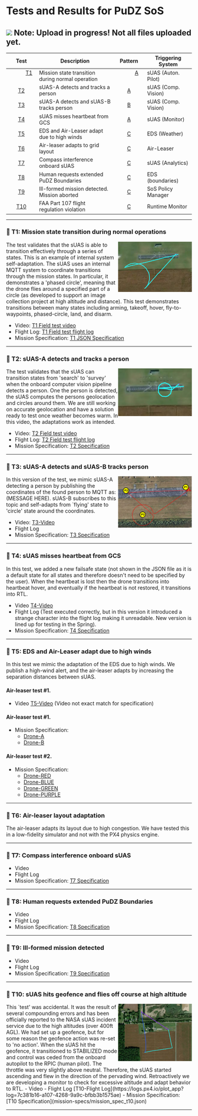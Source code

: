 # Tests and Results for PuDZ SoS  
## ![](https://placehold.co/15x15/f03c15/f03c15.png) Note: Upload in progress! Not all files uploaded yet.


| Test         | Description     | Pattern | Triggering System | 
|:--------------:|-----------|:------------:|------------|
| &nbsp;&nbsp;&nbsp;&nbsp;&nbsp;&nbsp;&nbsp;&nbsp;&nbsp;&nbsp; [T1](README.md#t1) &nbsp;&nbsp;&nbsp;&nbsp;&nbsp;&nbsp;&nbsp;&nbsp;&nbsp;&nbsp; | Mission state transition during normal operation   |&nbsp;&nbsp;&nbsp;&nbsp;&nbsp;&nbsp;&nbsp;&nbsp;&nbsp;&nbsp; [A](pattern.md#pa)      &nbsp;&nbsp;&nbsp;&nbsp;&nbsp;&nbsp;&nbsp;&nbsp;&nbsp;&nbsp;  |sUAS (Auton. Pilot) &nbsp;&nbsp;&nbsp;&nbsp; |
| [T2](README.md#t2) |sUAS-A detects and tracks a person | [A](pattern.md#pa)        |sUAS (Comp. Vision) |
| [T3](README.md#t3) | sUAS-A detects and sUAS-B tracks person  | [B](pattern.md#pb)         |sUAS (Comp. Vision)|
| [T4](README.md#t4) |sUAS misses heartbeat from GCS  | [A](pattern.md#pa)         |sUAS (Monitor) |
| [T5](README.md#t5) | EDS and Air-Leaser adapt due to high winds  | [C](pattern.md#pc)         |EDS (Weather) |
| [T6](README.md#t6) | Air-leaser adapts to grid layout   | [C](pattern.md#pc)        |Air-Leaser |
| [T7](README.md#t7) |Compass interference onboard sUAS   | [C](pattern.md#pc)       |sUAS (Analytics) |
| [T8](README.md#t8) |Human requests extended PuDZ Boundaries | [C](pattern.md#pc)       |EDS (boundaries)|
| [T9](README.md#t9) | Ill-formed mission detected. Mission aborted   | [C](pattern.md#pc)        |SoS Policy Manager  |
| [T10](README.md#t10) | FAA Part 107 flight regulation violation  |[C](pattern.md#pc)       |Runtime Monitor |

---

### :mag_right: T1: Mission state transition during normal operations
<a name="t1"></a>
<img align="right" width="200" src="https://github.com/SAREC-Lab/PuDZ/blob/main/images/PhasedCircle.PNG">
The test validates that the sUAS is able to transition effectively through a series of states. This is an example of internal system self-adaptation. The sUAS uses an internal MQTT system to coordinate transitions through the mission states. In particular, it demonstrates a 'phased circle', meaning that the drone flies around a specified part of a circle (as developed to support an image collection project at high altitude and distance). This test demonstrates transitions between many states including arming, takeoff, hover, fly-to-waypoints, phased-circle, land, and disarm. 
- Video: [T1 Field test video](https://youtu.be/MmwdYf4_4zw)
- Flight Log: [T1 Field test flight log](https://logs.px4.io/plot_app?log=d5b39fa5-38e2-402b-87c5-f30f98087f2c)
- Mission Specification: [T1 JSON Specification](mission-specs/mission_spec_t1.json)

--- 

### :mag_right: T2: sUAS-A detects and tracks a person
<img align="right" width="200" src="https://github.com/SAREC-Lab/PuDZ/blob/main/images/T2-Picture.PNG">
The test validates that the sUAS can transition states from 'search' to 'survey' when the onboard computer vision pipeline detects a person. One the person is detected, the sUAS computes the persons geolocation and circles around them. We are still working on accurate geolocation and have a solution ready to test once weather becomes warm.  In this video, the adaptations work as intended.
<a name="t2"></a>

- Video: [T2 Field test video](https://youtu.be/FCtVVyNWe7c)
- Flight Log: [T2 Field test flight log](https://logs.px4.io/plot_app?log=c10160a1-68fc-4d05-a122-413930471b41)
- Mission Specification: [T2 Specification](mission-specs/mission_spec_t2.json)

--- 

### :mag_right: T3: sUAS-A detects and sUAS-B tracks person
<a name="t3"></a>
<img align="right" width="200" src="https://github.com/SAREC-Lab/PuDZ/blob/main/images/test1.PNG">
In this version of the test, we mimic sUAS-A detecting a person by publishing the coordinates of the found person to MQTT as:
(MESSAGE HERE). sUAS-B subscribes to this topic and self-adapts from `flying' state to 'circle' state around the coordinates.

- Video: [T3-Video](https://youtu.be/MmwdYf4_4zw)  
- Flight Log
- Mission Specification: [T3 Specification](mission-specs/mission_spec_t3.json)

--- 

### :mag_right: T4: sUAS misses heartbeat from GCS
In this test, we added a new failsafe state (not shown in the JSON file as it is a default state for all states and therefore doesn't need to be specified by the user). When the heartbeat is lost then the drone transitions into heartbeat hover, and eventually if the heartbeat is not restored, it transitions into RTL.
<a name="t4"></a>
- Video [T4-Video](https://youtu.be/JwX7aYFQkjA)
- Flight Log (Test executed correctly, but in this version it introduced a strange character into the flight log making it unreadable. New version is lined up for testing in the Spring).
- Mission Specification: [T4 Specification](mission-specs/mission_spec_t4.json)

--- 

### :mag_right: T5: EDS and Air-Leaser adapt due to high winds
In this test we mimic the adaptation of the EDS due to high winds. We publish a high-wind alert, and the air-leaser adapts by increasing the separation distances between sUAS. 
<a name="t5"></a>

#### Air-leaser test #1.
- Video [T5-Video](https://youtu.be/-BxXdtNNgw0) (Video not exact match for specification)

#### Air-leaser test #1.
- Mission Specification: 
  - [Drone-A](https://github.com/SAREC-Lab/PuDZ/blob/main/mission-specs/mission_spec_T6a.json)
  - [Drone-B](https://github.com/SAREC-Lab/PuDZ/blob/main/mission-specs/mission_spec_T6b.json)

#### Air-leaser test #2.
- Mission Specification: 
  - [Drone-RED](https://github.com/SAREC-Lab/PuDZ/blob/main/mission-specs/mission_spec_T6_RED.json)
  - [Drone-BLUE](https://github.com/SAREC-Lab/PuDZ/blob/main/mission-specs/mission_spec_T6_BLUE.json)
  - [Drone-GREEN](https://github.com/SAREC-Lab/PuDZ/blob/main/mission-specs/mission_spec_T6_GREEN.json)
  - [Drone-PURPLE](https://github.com/SAREC-Lab/PuDZ/blob/main/mission-specs/mission_spec_T6_PURPLE.json)

--- 

### :mag_right: T6: Air-leaser layout adaptation
The air-leaser adapts its layout due to high congestion. We have tested this in a low-fidelity simulator and not with the PX4 physics engine. 
<a name="t6"></a>

--- 

### :mag_right: T7: Compass interference onboard sUAS
<a name="t7"></a>
- Video
- Flight Log
- Mission Specification: [T7 Specification](mission-specs/mission_spec_t7.json)

--- 

### :mag_right: T8: Human requests extended PuDZ Boundaries
<a name="t8"></a>
- Video
- Flight Log
- Mission Specification: [T8 Specification](mission-specs/mission_spec_t8.json)

--- 

### :mag_right: T9: Ill-formed mission detected
<a name="t9"></a>
- Video
- Flight Log
- Mission Specification: [T9 Specification](mission-specs/mission_spec_t9.json)

--- 

### :mag_right: T10: sUAS hits geofence and flies off course at high altitude
<img align="right" width="200" src="https://github.com/SAREC-Lab/PuDZ/blob/main/images/highflight.png">
This `test' was accidental. It was the result of several compounding errors and has been officially reported to the NASA sUAS incident service due to the high altitudes (over 400ft AGL). We had set up a geofence, but for some reason the geofence action was re-set to 'no action'. When the sUAS hit the geofence, it transitioned to STABILIZED mode and control was ceded from the onboard autopilot to the RPIC (human pilot). The throttle was very slightly above neutral. Therefore, the sUAS started ascending and flew in the direction of the pervading wind. Retroactively we are developing a monitor to check for excessive altitude and adapt behavior to RTL.
<a name="t10"></a>
- Video 
- Flight Log [T10-Flight Log](https://logs.px4.io/plot_app?log=7c381b16-a107-4268-9a9c-bfbb3b1575ae)
- Mission Specification: [T10 Specification](mission-specs/mission_spec_t10.json)

---

